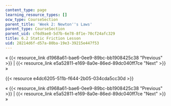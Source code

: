 ```yaml
---
content_type: page
learning_resource_types: []
ocw_type: CourseSection
parent_title: 'Week 2: Newton''s Laws'
parent_type: CourseSection
parent_uid: cf6d9ae8-5d7b-6e78-8f1e-70cf24afc329
title: 6.2 Static Friction Lesson
uid: 28214d6f-d57a-80ba-19e3-39215e447f53
---
```


« {{< resource_link d1968a61-bae6-0ee9-89bc-bb1908425c38 "Previous" >}} | {{< resource_link e5a52811-e169-8a0e-86ed-89dc040ff7ce "Next" >}} »

{{< resource e4dc6205-511b-f644-2b05-034cda5cc30d >}}

« {{< resource_link d1968a61-bae6-0ee9-89bc-bb1908425c38 "Previous" >}} | {{< resource_link e5a52811-e169-8a0e-86ed-89dc040ff7ce "Next" >}} »